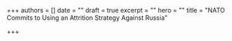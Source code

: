 +++
authors = []
date = ""
draft = true
excerpt = ""
hero = ""
title = "NATO Commits to Using an Attrition Strategy Against Russia"

+++
